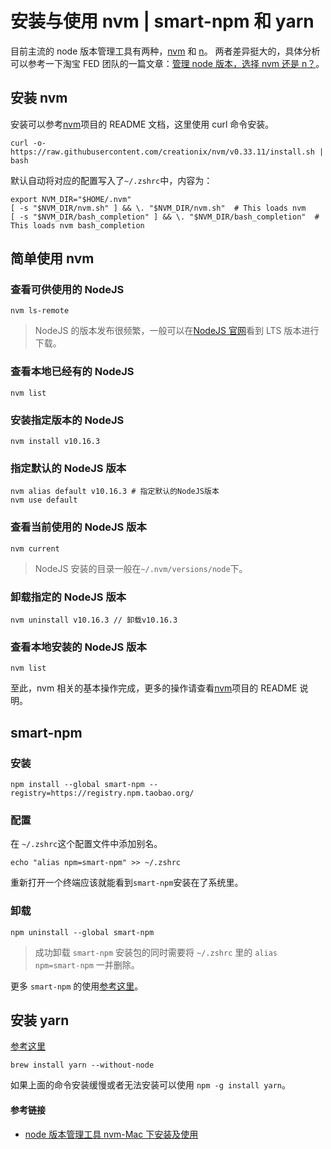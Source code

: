 # 安装与使用 nvm | smart-npm 和 yarn

目前主流的 node 版本管理工具有两种，[nvm](https://github.com/creationix/nvm) 和 [n](https://github.com/tj/n)。 两者差异挺大的，具体分析可以参考一下淘宝 FED 团队的一篇文章：[管理 node 版本，选择 nvm 还是 n？](http://taobaofed.org/blog/2015/11/17/nvm-or-n/)。

## 安装 nvm

安装可以参考[nvm](https://github.com/creationix/nvm)项目的 README 文档，这里使用 curl 命令安装。

```
curl -o- https://raw.githubusercontent.com/creationix/nvm/v0.33.11/install.sh | bash
```

默认自动将对应的配置写入了`~/.zshrc`中，内容为：

```
export NVM_DIR="$HOME/.nvm"
[ -s "$NVM_DIR/nvm.sh" ] && \. "$NVM_DIR/nvm.sh"  # This loads nvm
[ -s "$NVM_DIR/bash_completion" ] && \. "$NVM_DIR/bash_completion"  # This loads nvm bash_completion
```

## 简单使用 nvm

### 查看可供使用的 NodeJS

```
nvm ls-remote
```

> NodeJS 的版本发布很频繁，一般可以在[NodeJS 官网](https://nodejs.org/en/)看到 LTS 版本进行下载。

### 查看本地已经有的 NodeJS

```
nvm list
```

### 安装指定版本的 NodeJS

```
nvm install v10.16.3
```

### 指定默认的 NodeJS 版本

```
nvm alias default v10.16.3 # 指定默认的NodeJS版本
nvm use default
```

### 查看当前使用的 NodeJS 版本

```
nvm current
```

> NodeJS 安装的目录一般在`~/.nvm/versions/node`下。

### 卸载指定的 NodeJS 版本

```
nvm uninstall v10.16.3 // 卸载v10.16.3
```

### 查看本地安装的 NodeJS 版本

```
nvm list
```

至此，nvm 相关的基本操作完成，更多的操作请查看[nvm](https://github.com/creationix/nvm)项目的 README 说明。

## smart-npm

### 安装

```
npm install --global smart-npm --registry=https://registry.npm.taobao.org/
```

### 配置

在 `~/.zshrc`这个配置文件中添加别名。

```
echo "alias npm=smart-npm" >> ~/.zshrc
```

重新打开一个终端应该就能看到`smart-npm`安装在了系统里。

### 卸载

```
npm uninstall --global smart-npm
```

> 成功卸载 `smart-npm` 安装包的同时需要将 `~/.zshrc` 里的 `alias npm=smart-npm` 一并删除。

更多 `smart-npm` 的使用[参考这里](https://github.com/qiu8310/smart-npm)。

## 安装 yarn

[参考这里](https://yarn.bootcss.com/docs/install/#mac-stable)

```
brew install yarn --without-node
```

如果上面的命令安装缓慢或者无法安装可以使用 `npm -g install yarn`。

#### 参考链接

- [node 版本管理工具 nvm-Mac 下安装及使用](https://segmentfault.com/a/1190000004404505)
